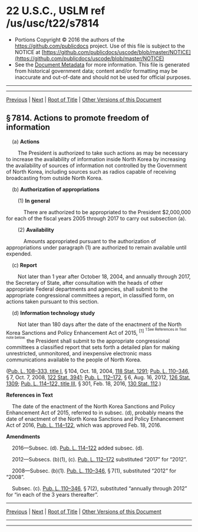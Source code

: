 ---
---

# 22 U.S.C., USLM ref /us/usc/t22/s7814

* Portions Copyright © 2016 the authors of the https://github.com/publicdocs project.
  Use of this file is subject to the NOTICE at [https://github.com/publicdocs/uscode/blob/master/NOTICE](https://github.com/publicdocs/uscode/blob/master/NOTICE)
* See the [Document Metadata](././../../../../..//README.md) for more information.
  This file is generated from historical government data; content and/or formatting may be inaccurate and out-of-date and should not be used for official purposes.

----------
----------

[Previous](./../../../../..//us/usc/t22/ch85/schI/m__us_usc_t22_s7813.md) | [Next](./../../../../..//us/usc/t22/ch85/schI/m__us_usc_t22_s7815.md) | [Root of Title](./../../../../../) | [Other Versions of this Document](https://publicdocs.github.io/go/links?ns=uslm&ref=%2Fus%2Fusc%2Ft22%2Fs7814)

## § 7814. Actions to promote freedom of information

    (a) __Actions__ 

        The President is authorized to take such actions as may be necessary to increase the availability of information inside North Korea by increasing the availability of sources of information not controlled by the Government of North Korea, including sources such as radios capable of receiving broadcasting from outside North Korea.

    (b) __Authorization of appropriations__ 

        (1) __In general__ 

            There are authorized to be appropriated to the President $2,000,000 for each of the fiscal years 2005 through 2017 to carry out subsection (a).

        (2) __Availability__ 

            Amounts appropriated pursuant to the authorization of appropriations under paragraph (1) are authorized to remain available until expended.

    (c) __Report__ 

        Not later than 1 year after October 18, 2004, and annually through 2017, the Secretary of State, after consultation with the heads of other appropriate Federal departments and agencies, shall submit to the appropriate congressional committees a report, in classified form, on actions taken pursuant to this section.

    (d) __Information technology study__ 

        Not later than 180 days after the date of the enactment of the North Korea Sanctions and Policy Enhancement Act of 2015, <sup>\[1\]</sup>  <sup><sup> 1 See References in Text note below. </sup></sup>  the President shall submit to the appropriate congressional committees a classified report that sets forth a detailed plan for making unrestricted, unmonitored, and inexpensive electronic mass communications available to the people of North Korea.

([Pub. L. 108–333, title I][/us/pl/108/333/tI], § 104, Oct. 18, 2004, [118 Stat. 1291][/us/stat/118/1291]; [Pub. L. 110–346][/us/pl/110/346], § 7, Oct. 7, 2008, [122 Stat. 3941][/us/stat/122/3941]; [Pub. L. 112–172][/us/pl/112/172], § 6, Aug. 16, 2012, [126 Stat. 1309][/us/stat/126/1309]; [Pub. L. 114–122, title III][/us/pl/114/122/tIII], § 301, Feb. 18, 2016, [130 Stat. 112][/us/stat/130/112].)

 __References in Text__ 

    The date of the enactment of the North Korea Sanctions and Policy Enhancement Act of 2015, referred to in subsec. (d), probably means the date of enactment of the North Korea Sanctions and Policy Enhancement Act of 2016, [Pub. L. 114–122][/us/pl/114/122], which was approved Feb. 18, 2016.

 __Amendments__ 

    2016—Subsec. (d). [Pub. L. 114–122][/us/pl/114/122] added subsec. (d).

    2012—Subsecs. (b)(1), (c). [Pub. L. 112–172][/us/pl/112/172] substituted “2017” for “2012”.

    2008—Subsec. (b)(1). [Pub. L. 110–346][/us/pl/110/346], § 7(1), substituted “2012” for “2008”.

    Subsec. (c). [Pub. L. 110–346][/us/pl/110/346], § 7(2), substituted “annually through 2012” for “in each of the 3 years thereafter”.

----------

[Previous](./../../../../..//us/usc/t22/ch85/schI/m__us_usc_t22_s7813.md) | [Next](./../../../../..//us/usc/t22/ch85/schI/m__us_usc_t22_s7815.md) | [Root of Title](./../../../../../) | [Other Versions of this Document](https://publicdocs.github.io/go/links?ns=uslm&ref=%2Fus%2Fusc%2Ft22%2Fs7814)

----------
----------

[/us/pl/108/333/tI]: https://publicdocs.github.io/go/links?ns=uslm&ref=%2Fus%2Fpl%2F108%2F333%2FtI
[/us/stat/118/1291]: https://publicdocs.github.io/go/links?ns=uslm&ref=%2Fus%2Fstat%2F118%2F1291
[/us/pl/110/346]: https://publicdocs.github.io/go/links?ns=uslm&ref=%2Fus%2Fpl%2F110%2F346
[/us/stat/122/3941]: https://publicdocs.github.io/go/links?ns=uslm&ref=%2Fus%2Fstat%2F122%2F3941
[/us/pl/112/172]: https://publicdocs.github.io/go/links?ns=uslm&ref=%2Fus%2Fpl%2F112%2F172
[/us/stat/126/1309]: https://publicdocs.github.io/go/links?ns=uslm&ref=%2Fus%2Fstat%2F126%2F1309
[/us/pl/114/122/tIII]: https://publicdocs.github.io/go/links?ns=uslm&ref=%2Fus%2Fpl%2F114%2F122%2FtIII
[/us/stat/130/112]: https://publicdocs.github.io/go/links?ns=uslm&ref=%2Fus%2Fstat%2F130%2F112
[/us/pl/114/122]: https://publicdocs.github.io/go/links?ns=uslm&ref=%2Fus%2Fpl%2F114%2F122
[/us/pl/114/122]: https://publicdocs.github.io/go/links?ns=uslm&ref=%2Fus%2Fpl%2F114%2F122
[/us/pl/112/172]: https://publicdocs.github.io/go/links?ns=uslm&ref=%2Fus%2Fpl%2F112%2F172
[/us/pl/110/346]: https://publicdocs.github.io/go/links?ns=uslm&ref=%2Fus%2Fpl%2F110%2F346
[/us/pl/110/346]: https://publicdocs.github.io/go/links?ns=uslm&ref=%2Fus%2Fpl%2F110%2F346


